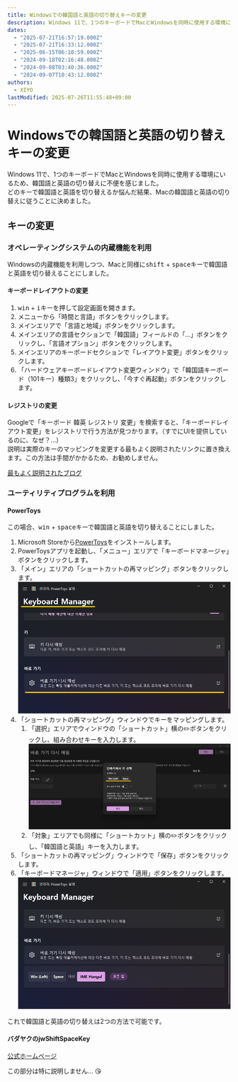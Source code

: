 ```yaml
---
title: Windowsでの韓国語と英語の切り替えキーの変更
description: Windows 11で、1つのキーボードでMacとWindowsを同時に使用する環境にいるため、韓国語と英語の切り替えに不便を感じました。\
dates:
  - "2025-07-21T16:57:19.000Z"
  - "2025-07-21T16:33:12.000Z"
  - "2025-06-15T06:10:59.000Z"
  - "2024-09-18T02:16:48.000Z"
  - "2024-09-08T03:40:36.000Z"
  - "2024-09-07T10:43:12.000Z"
authors:
  - XIYO
lastModified: 2025-07-26T11:55:48+09:00
---
```

# Windowsでの韓国語と英語の切り替えキーの変更

Windows 11で、1つのキーボードでMacとWindowsを同時に使用する環境にいるため、韓国語と英語の切り替えに不便を感じました。\
どのキーで韓国語と英語を切り替えるか悩んだ結果、Macの韓国語と英語の切り替えに従うことに決めました。

## キーの変更

### オペレーティングシステムの内蔵機能を利用

Windowsの内蔵機能を利用しつつ、Macと同様に<kbd>shift</kbd> + <kbd>space</kbd>キーで韓国語と英語を切り替えることにしました。

#### キーボードレイアウトの変更

1. <kbd>win</kbd> + <kbd>i</kbd>キーを押して設定画面を開きます。
2. メニューから「時間と言語」ボタンをクリックします。
3. メインエリアで「言語と地域」ボタンをクリックします。
4. メインエリアの言語セクションで「韓国語」フィールドの「...」ボタンをクリックし、「言語オプション」ボタンをクリックします。
5. メインエリアのキーボードセクションで「レイアウト変更」ボタンをクリックします。
6. 「ハードウェアキーボードレイアウト変更ウィンドウ」で「韓国語キーボード（101キー）種類3」をクリックし、「今すぐ再起動」ボタンをクリックします。

#### レジストリの変更

Googleで「キーボード 韓英 レジストリ 変更」を検索すると、「キーボードレイアウト変更」をレジストリで行う方法が見つかります。（すでにUIを提供しているのに、なぜ？...）\
説明は実際のキーのマッピングを変更する最もよく説明されたリンクに置き換えます。この方法は手間がかかるため、お勧めしません。

[最もよく説明されたブログ](https://lightinglife.tistory.com/entry/%EC%9C%88%EB%8F%84%EC%9A%B0%EC%97%90%EC%84%9C-%EB%A7%A5%EC%B2%98%EB%9F%BC-Capslock%EC%BA%A1%EC%8A%A4%EB%9D%BD%ED%82%A4%EB%A5%BC-%ED%95%9C%EC%98%81%ED%82%A4%EB%A1%9C-%EB%B3%80%EA%B2%BD%ED%95%98%EB%8A%94-%EB%B0%A9%EB%B2%95by-%EB%A0%88%EC%A7%80%EC%8A%A4%ED%8A%B8%EB%A6%AC-%ED%8E%B8%EC%A7%91#google_vignette)

### ユーティリティプログラムを利用

#### PowerToys

この場合、<kbd>win</kbd> + <kbd>space</kbd>キーで韓国語と英語を切り替えることにしました。

1. Microsoft Storeから[PowerToys](https://apps.microsoft.com/store/detail/XP89DCGQ3K6VLD?ocid=pdpshare)をインストールします。
2. PowerToysアプリを起動し、「メニュー」エリアで「キーボードマネージャ」ボタンをクリックします。
3. 「メイン」エリアの「ショートカットの再マッピング」ボタンをクリックします。
   ![キーボードマネージャエリアでのショートカットの再マッピング](./assets/changing-the-korean-english-switch-key-20240918110239147.png)
4. 「ショートカットの再マッピング」ウィンドウでキーをマッピングします。
   1. 「選択」エリアでウィンドウの「ショートカット」横の✏️ボタンをクリックし、組み合わせキーを入力します。
      ![Windowsキーとスペースの組み合わせキーを韓国語と英語に使用](./assets/changing-the-korean-english-switch-key-20240918110408909.png)
   2. 「対象」エリアでも同様に「ショートカット」横の✏️ボタンをクリックし、「韓国語と英語」キーを入力します。
5. 「ショートカットの再マッピング」ウィンドウで「保存」ボタンをクリックします。
6. 「キーボードマネージャ」ウィンドウで「適用」ボタンをクリックします。
   ![韓国語と英語キーが追加で登録された状態](./assets/changing-the-korean-english-switch-key-20240918110510904.png)

これで韓国語と英語の切り替えは2つの方法で可能です。

#### バダヤクのjwShiftSpaceKey

[公式ホームページ](https://badayak.com/entry/WinHanEng-jwShiftSpaceKey)

この部分は特に説明しません... 😘

